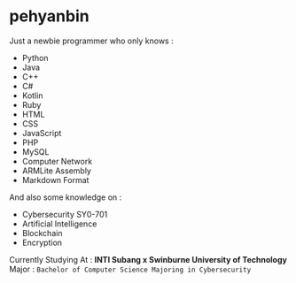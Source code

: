 # pehyanbin

Just a newbie programmer who only knows : 

- Python 
- Java
- C++
- C#
- Kotlin
- Ruby
- HTML
- CSS
- JavaScript
- PHP
- MySQL
- Computer Network
- ARMLite Assembly
- Markdown Format






And also some knowledge on : 

- Cybersecurity SY0-701
- Artificial Intelligence
- Blockchain
- Encryption




Currently Studying At : **INTI Subang x Swinburne University of Technology**
Major : `Bachelor of Computer Science Majoring in Cybersecurity`
